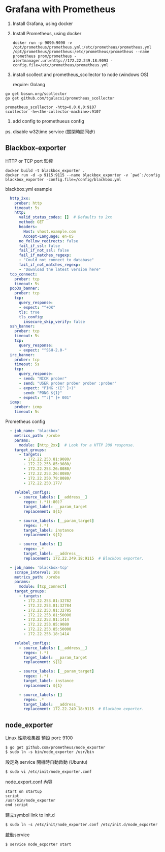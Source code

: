 # Grafana with Prometheus 

1. Install Grafana, using docker

2. Install Prometheus, using docker 

   ```shell
   docker run -p 9090:9090 -v /opt/prometheus/prometheus.yml:/etc/prometheus/prometheus.yml /opt/prometheus/prometheus:/etc/prometheus/prometheus --name prometheus prom/prometheus -alertmanager.url=http://172.22.249.18:9093 -config.file=/etc/prometheus/prometheus.yml
   ```

3. install scollect and prometheus_scollector to node (windows OS)

   require: Golang

```shell
go get bosun.org/scollector
go get github.com/tgulacsi/prometheus_scollector

prometheus_scollector -http=0.0.0.0:9107
scollector -h=<the-collector-machine>:9107
```

1. add config to promethueus config



ps. disable w32time service (關閉時間同步)

## Blackbox-exporter

HTTP or TCP port 監控

```shell
docker build -t blackbox_exporter .
docker run -d -p 9115:9115 --name blackbox_exporter -v `pwd`:/config blackbox_exporter -config.file=/config/blackbox.yml
```

blackbox.yml example

```yaml
  http_2xx:
    prober: http
    timeout: 5s
    http:
      valid_status_codes: []  # Defaults to 2xx
      method: GET
      headers:
        Host: vhost.example.com
        Accept-Language: en-US
      no_follow_redirects: false
      fail_if_ssl: false
      fail_if_not_ssl: false
      fail_if_matches_regexp:
      - "Could not connect to database"
      fail_if_not_matches_regexp:
      - "Download the latest version here"
  tcp_connect:
    prober: tcp
    timeout: 5s
  pop3s_banner:
    prober: tcp
    tcp:
      query_response:
      - expect: "^+OK"
      tls: true
      tls_config:
        insecure_skip_verify: false
  ssh_banner:
    prober: tcp
    timeout: 5s
    tcp:
      query_response:
      - expect: "^SSH-2.0-"
  irc_banner:
    prober: tcp
    timeout: 5s
    tcp:
      query_response:
      - send: "NICK prober"
      - send: "USER prober prober prober :prober"
      - expect: "PING :([^ ]+)"
        send: "PONG ${1}"
      - expect: "^:[^ ]+ 001"
  icmp:
    prober: icmp
    timeout: 5s
```

Prometheus config

```yaml
  - job_name: 'blackbox'
    metrics_path: /probe
    params:
      module: [http_2xx]  # Look for a HTTP 200 response.
    target_groups:
      - targets:
        - 172.22.253.81:9080/
        - 172.22.253.85:9080/
        - 172.22.253.26:8080/
        - 172.22.253.26:8080/
        - 172.22.250.79:8080/
        - 172.22.250.177/
        
    relabel_configs:
      - source_labels: [__address__]
        regex: (.*)(:80)?
        target_label: __param_target
        replacement: ${1}

      - source_labels: [__param_target]
        regex: (.*)
        target_label: instance
        replacement: ${1}

      - source_labels: [] 
        regex: .*
        target_label: __address__
        replacement: 172.22.249.18:9115  # Blackbox exporter.

  - job_name: 'blackbox-tcp'
    scrape_interval: 10s
    metrics_path: /probe
    params:
      module: [tcp_connect]
    target_groups:
      - targets:
        - 172.22.253.81:32782
        - 172.22.253.81:32784
        - 172.22.253.81:32785 
        - 172.22.253.81:50000 
        - 172.22.253.81:1414
        - 172.22.253.85:9080
        - 172.22.253.85:50000 
        - 172.22.253.18:1414 

    relabel_configs:
      - source_labels: [__address__]
        regex: (.*)
        target_label: __param_target
        replacement: ${1}

      - source_labels: [__param_target]
        regex: (.*)
        target_label: instance
        replacement: ${1}

      - source_labels: []
        regex: .*
        target_label: __address__
        replacement: 172.22.249.18:9115  # Blackbox exporter.
```

## node_exporter

Linux  性能收集器 
預設 port: 9100

```shell
$ go get github.com/prometheus/node_exporter
$ sudo ln -s bin/node_exporter /usr/bin
```

設定為 service 開機時自動啟動 (Ubuntu)
```shell
$ sudo vi /etc/init/node_exporter.conf
```
node_export.conf 內容
```shell
start on startup
script
/usr/bin/node_exporter
end script
```
建立symbol link to init.d
```shell
$ sudo ln -s /etc/init/node_exporter.conf /etc/init.d/node_exporter
```
啟動service
```shell
$ service node_exporter start
```


